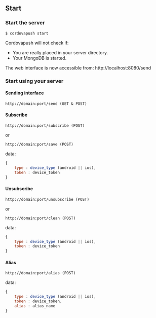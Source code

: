 ## Start

### Start the server

```shell
$ cordovapush start
```

Cordovapush will not check if:
+ You are really placed in your server directory.
+ Your MongoDB is started.

The web interface is now accessible from:
http://localhost:8080/send

### Start using your server


#### Sending interface

```
http://domain:port/send (GET & POST)
```

#### Subscribe

```
http://domain:port/subscribe (POST)
```

or


```
http://domain:port/save (POST)
```

data:
```js
{
	type : device_type (android || ios),
	token : device_token
}
```

#### Unsubscribe

```
http://domain:port/unsubscribe (POST)
```

or


```
http://domain:port/clean (POST)
```

data:
```js
{
	type : device_type (android || ios),
	token : device_token
}
```

#### Alias

```
http://domain:port/alias (POST)
```

data:
```js
{
	type : device_type (android || ios),
	token : device_token,
	alias : alias_name
}
```